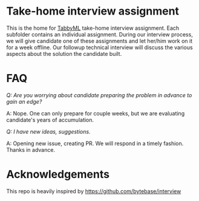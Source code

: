 # Take-home interview assignment

This is the home for [TabbyML](https://www.tabbyml.com) take-home interview assignment. Each subfolder contains an individual assignment. During our interview process, we will give candidate one of these assignments and let her/him work on it for a week offline. Our followup technical interview will discuss the various aspects about the solution the candidate built.


# FAQ

_Q: Are you worrying about candidate preparing the problem in advance to gain an edge?_

A: Nope. One can only prepare for couple weeks, but we are evaluating candidate's years of accumulation.

_Q: I have new ideas, suggestions._

A: Opening new issue, creating PR. We will respond in a timely fashion. Thanks in advance.

# Acknowledgements

This repo is heavily inspired by https://github.com/bytebase/interview
